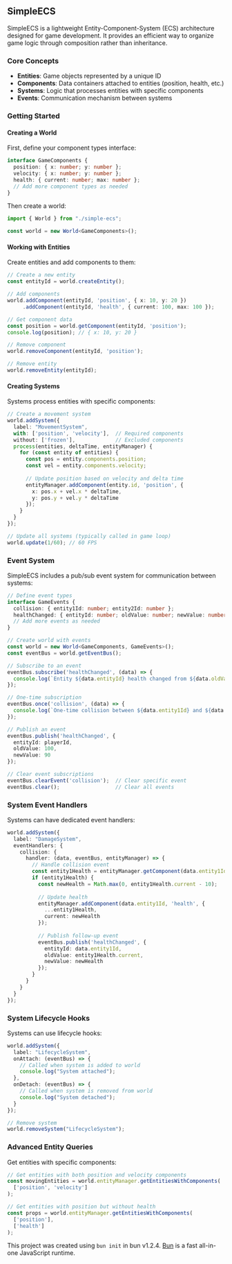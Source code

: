 ## SimpleECS

SimpleECS is a lightweight Entity-Component-System (ECS) architecture designed for game development. It provides an efficient way to organize game logic through composition rather than inheritance.

### Core Concepts

- **Entities**: Game objects represented by a unique ID
- **Components**: Data containers attached to entities (position, health, etc.)
- **Systems**: Logic that processes entities with specific components
- **Events**: Communication mechanism between systems

### Getting Started

#### Creating a World

First, define your component types interface:

```typescript
interface GameComponents {
  position: { x: number; y: number };
  velocity: { x: number; y: number };
  health: { current: number; max: number };
  // Add more component types as needed
}
```

Then create a world:

```typescript
import { World } from "./simple-ecs";

const world = new World<GameComponents>();
```

#### Working with Entities

Create entities and add components to them:

```typescript
// Create a new entity
const entityId = world.createEntity();

// Add components
world.addComponent(entityId, 'position', { x: 10, y: 20 })
     .addComponent(entityId, 'health', { current: 100, max: 100 });

// Get component data
const position = world.getComponent(entityId, 'position');
console.log(position); // { x: 10, y: 20 }

// Remove component
world.removeComponent(entityId, 'position');

// Remove entity
world.removeEntity(entityId);
```

#### Creating Systems

Systems process entities with specific components:

```typescript
// Create a movement system
world.addSystem({
  label: "MovementSystem",
  with: ['position', 'velocity'],  // Required components
  without: ['frozen'],             // Excluded components
  process(entities, deltaTime, entityManager) {
    for (const entity of entities) {
      const pos = entity.components.position;
      const vel = entity.components.velocity;
      
      // Update position based on velocity and delta time
      entityManager.addComponent(entity.id, 'position', {
        x: pos.x + vel.x * deltaTime,
        y: pos.y + vel.y * deltaTime
      });
    }
  }
});

// Update all systems (typically called in game loop)
world.update(1/60); // 60 FPS
```

### Event System

SimpleECS includes a pub/sub event system for communication between systems:

```typescript
// Define event types
interface GameEvents {
  collision: { entity1Id: number; entity2Id: number };
  healthChanged: { entityId: number; oldValue: number; newValue: number };
  // Add more events as needed
}

// Create world with events
const world = new World<GameComponents, GameEvents>();
const eventBus = world.getEventBus();

// Subscribe to an event
eventBus.subscribe('healthChanged', (data) => {
  console.log(`Entity ${data.entityId} health changed from ${data.oldValue} to ${data.newValue}`);
});

// One-time subscription
eventBus.once('collision', (data) => {
  console.log(`One-time collision between ${data.entity1Id} and ${data.entity2Id}`);
});

// Publish an event
eventBus.publish('healthChanged', {
  entityId: playerId,
  oldValue: 100,
  newValue: 90
});

// Clear event subscriptions
eventBus.clearEvent('collision');  // Clear specific event
eventBus.clear();                  // Clear all events
```

### System Event Handlers

Systems can have dedicated event handlers:

```typescript
world.addSystem({
  label: "DamageSystem",
  eventHandlers: {
    collision: {
      handler: (data, eventBus, entityManager) => {
        // Handle collision event
        const entity1Health = entityManager.getComponent(data.entity1Id, 'health');
        if (entity1Health) {
          const newHealth = Math.max(0, entity1Health.current - 10);
          
          // Update health
          entityManager.addComponent(data.entity1Id, 'health', {
            ...entity1Health,
            current: newHealth
          });
          
          // Publish follow-up event
          eventBus.publish('healthChanged', {
            entityId: data.entity1Id,
            oldValue: entity1Health.current,
            newValue: newHealth
          });
        }
      }
    }
  }
});
```

### System Lifecycle Hooks

Systems can use lifecycle hooks:

```typescript
world.addSystem({
  label: "LifecycleSystem",
  onAttach: (eventBus) => {
    // Called when system is added to world
    console.log("System attached");
  },
  onDetach: (eventBus) => {
    // Called when system is removed from world
    console.log("System detached");
  }
});

// Remove system
world.removeSystem("LifecycleSystem");
```

### Advanced Entity Queries

Get entities with specific components:

```typescript
// Get entities with both position and velocity components
const movingEntities = world.entityManager.getEntitiesWithComponents(
  ['position', 'velocity']
);

// Get entities with position but without health
const props = world.entityManager.getEntitiesWithComponents(
  ['position'],
  ['health']
);
```

This project was created using `bun init` in bun v1.2.4. [Bun](https://bun.sh) is a fast all-in-one JavaScript runtime.